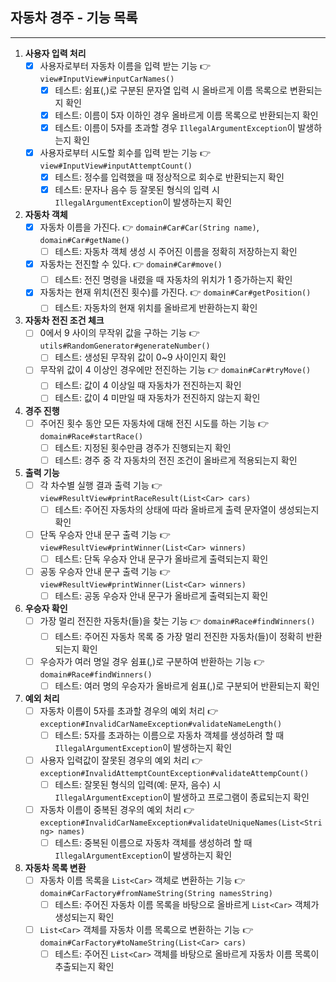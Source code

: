 ## 자동차 경주 - 기능 목록

---

1. **사용자 입력 처리**
    - [x] 사용자로부터 자동차 이름을 입력 받는 기능 👉 `view#InputView#inputCarNames()`
        - [x] 테스트: 쉼표(,)로 구분된 문자열 입력 시 올바르게 이름 목록으로 변환되는지 확인
        - [x] 테스트: 이름이 5자 이하인 경우 올바르게 이름 목록으로 반환되는지 확인
        - [x] 테스트: 이름이 5자를 초과할 경우 `IllegalArgumentException`이 발생하는지 확인
    - [x] 사용자로부터 시도할 회수를 입력 받는 기능 👉 `view#InputView#inputAttemptCount()`
        - [x] 테스트: 정수를 입력했을 때 정상적으로 회수로 반환되는지 확인
        - [x] 테스트: 문자나 음수 등 잘못된 형식의 입력 시 `IllegalArgumentException`이 발생하는지 확인

2. **자동차 객체**
    - [x] 자동차 이름을 가진다. 👉 `domain#Car#Car(String name)`, `domain#Car#getName()`
        - [ ] 테스트: 자동차 객체 생성 시 주어진 이름을 정확히 저장하는지 확인
    - [x] 자동차는 전진할 수 있다. 👉 `domain#Car#move()`
        - [ ] 테스트: 전진 명령을 내렸을 때 자동차의 위치가 1 증가하는지 확인
    - [x] 자동차는 현재 위치(전진 횟수)를 가진다. 👉 `domain#Car#getPosition()`
        - [ ] 테스트: 자동차의 현재 위치를 올바르게 반환하는지 확인

3. **자동차 전진 조건 체크**
    - [ ] 0에서 9 사이의 무작위 값을 구하는 기능 👉 `utils#RandomGenerator#generateNumber()`
        - [ ] 테스트: 생성된 무작위 값이 0~9 사이인지 확인
    - [ ] 무작위 값이 4 이상인 경우에만 전진하는 기능 👉 `domain#Car#tryMove()`
        - [ ] 테스트: 값이 4 이상일 때 자동차가 전진하는지 확인
        - [ ] 테스트: 값이 4 미만일 때 자동차가 전진하지 않는지 확인

4. **경주 진행**
    - [ ] 주어진 횟수 동안 모든 자동차에 대해 전진 시도를 하는 기능 👉 `domain#Race#startRace()`
        - [ ] 테스트: 지정된 횟수만큼 경주가 진행되는지 확인
        - [ ] 테스트: 경주 중 각 자동차의 전진 조건이 올바르게 적용되는지 확인

5. **출력 기능**
    - [ ] 각 차수별 실행 결과 출력 기능 👉 `view#ResultView#printRaceResult(List<Car> cars)`
        - [ ] 테스트: 주어진 자동차의 상태에 따라 올바르게 출력 문자열이 생성되는지 확인
    - [ ] 단독 우승자 안내 문구 출력 기능 👉 `view#ResultView#printWinner(List<Car> winners)`
        - [ ] 테스트: 단독 우승자 안내 문구가 올바르게 출력되는지 확인
    - [ ] 공동 우승자 안내 문구 출력 기능 👉 `view#ResultView#printWinner(List<Car> winners)`
        - [ ] 테스트: 공동 우승자 안내 문구가 올바르게 출력되는지 확인

6. **우승자 확인**
    - [ ] 가장 멀리 전진한 자동차(들)을 찾는 기능 👉 `domain#Race#findWinners()`
        - [ ] 테스트: 주어진 자동차 목록 중 가장 멀리 전진한 자동차(들)이 정확히 반환되는지 확인
    - [ ] 우승자가 여러 명일 경우 쉼표(,)로 구분하여 반환하는 기능 👉 `domain#Race#findWinners()`
        - [ ] 테스트: 여러 명의 우승자가 올바르게 쉼표(,)로 구분되어 반환되는지 확인

7. **예외 처리**
    - [ ] 자동차 이름이 5자를 초과할 경우의 예외 처리 👉 `exception#InvalidCarNameException#validateNameLength()`
        - [ ] 테스트: 5자를 초과하는 이름으로 자동차 객체를 생성하려 할 때 `IllegalArgumentException`이 발생하는지 확인
    - [ ] 사용자 입력값이 잘못된 경우의 예외 처리 👉 `exception#InvalidAttemptCountException#validateAttempCount()`
        - [ ] 테스트: 잘못된 형식의 입력(예: 문자, 음수) 시 `IllegalArgumentException`이 발생하고 프로그램이 종료되는지 확인
   - [ ] 자동차 이름이 중복된 경우의 예외 처리 👉 `exception#InvalidCarNameException#validateUniqueNames(List<String> names)`
      - [ ] 테스트: 중복된 이름으로 자동차 객체를 생성하려 할 때 `IllegalArgumentException`이 발생하는지 확인

8. **자동차 목록 변환**
   - [ ] 자동차 이름 목록을 `List<Car>` 객체로 변환하는 기능 👉 `domain#CarFactory#fromNameString(String namesString)`
      - [ ] 테스트: 주어진 자동차 이름 목록을 바탕으로 올바르게 `List<Car>` 객체가 생성되는지 확인
   - [ ] `List<Car>` 객체를 자동차 이름 목록으로 변환하는 기능 👉 `domain#CarFactory#toNameString(List<Car> cars)`
      - [ ] 테스트: 주어진 `List<Car>` 객체를 바탕으로 올바르게 자동차 이름 목록이 추출되는지 확인